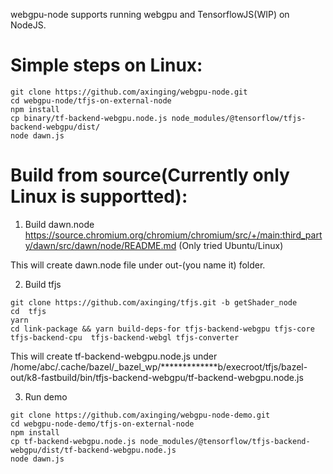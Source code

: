 webgpu-node supports running webgpu and TensorflowJS(WIP) on NodeJS.

# Simple steps on Linux:
```
git clone https://github.com/axinging/webgpu-node.git
cd webgpu-node/tfjs-on-external-node
npm install
cp binary/tf-backend-webgpu.node.js node_modules/@tensorflow/tfjs-backend-webgpu/dist/
node dawn.js
```

# Build from source(Currently only Linux is supportted):

1. Build dawn.node
https://source.chromium.org/chromium/chromium/src/+/main:third_party/dawn/src/dawn/node/README.md
(Only tried Ubuntu/Linux)

This will create dawn.node file under out-(you name it) folder.

2. Build tfjs

```
git clone https://github.com/axinging/tfjs.git -b getShader_node
cd  tfjs
yarn
cd link-package && yarn build-deps-for tfjs-backend-webgpu tfjs-core tfjs-backend-cpu  tfjs-backend-webgl tfjs-converter
```

This will create tf-backend-webgpu.node.js under /home/abc/.cache/bazel/_bazel_wp/*************b/execroot/tfjs/bazel-out/k8-fastbuild/bin/tfjs-backend-webgpu/tf-backend-webgpu.node.js

3. Run demo
```
git clone https://github.com/axinging/webgpu-node-demo.git
cd webgpu-node-demo/tfjs-on-external-node
npm install
cp tf-backend-webgpu.node.js node_modules/@tensorflow/tfjs-backend-webgpu/dist/tf-backend-webgpu.node.js 
node dawn.js
```





